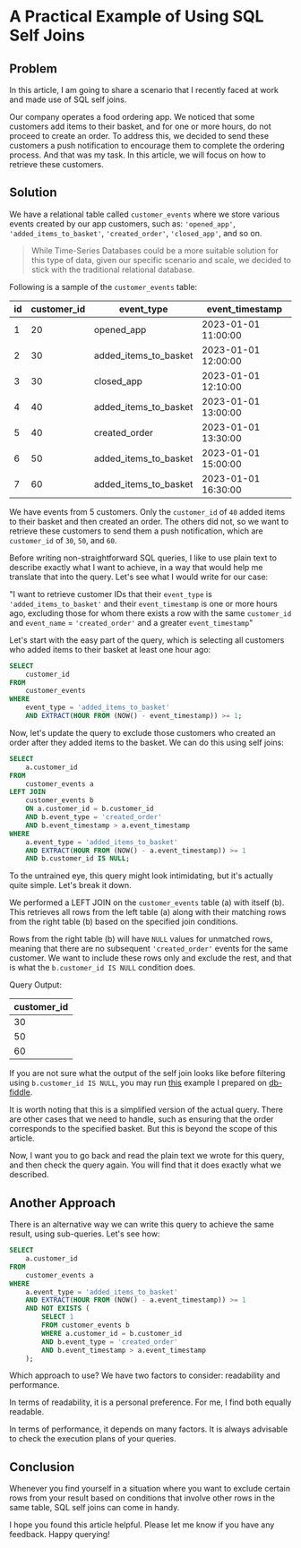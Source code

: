 # A Practical Example of Using SQL Self Joins

## Problem

In this article, I am going to share a scenario that I recently faced at work and made use of SQL self joins.

Our company operates a food ordering app. We noticed that some customers add items to their basket, and for one or more hours, do not proceed to create an order. To address this, we decided to send these customers a push notification to encourage them to complete the ordering process. And that was my task. In this article, we will focus on how to retrieve these customers.

## Solution

We have a relational table called `customer_events` where we store various events created by our app customers, such as: `'opened_app'`, `'added_items_to_basket'`, `'created_order'`, `'closed_app'`, and so on.

> While Time-Series Databases could be a more suitable solution for this type of data, given our specific scenario and scale, we decided to stick with the traditional relational database.

Following is a sample of the `customer_events` table:

| id | customer_id | event_type | event_timestamp |
|----|-------------|------------|-----------------|
| 1 | 20 | opened_app | 2023-01-01 11:00:00 |
| 2 | 30 | added_items_to_basket | 2023-01-01 12:00:00 |
| 3 | 30 | closed_app | 2023-01-01 12:10:00 |
| 4 | 40 | added_items_to_basket | 2023-01-01 13:00:00 |
| 5 | 40 | created_order | 2023-01-01 13:30:00 |
| 6 | 50 | added_items_to_basket | 2023-01-01 15:00:00 |
| 7 | 60 | added_items_to_basket | 2023-01-01 16:30:00 |

We have events from 5 customers. Only the `customer_id` of `40` added items to their basket and then created an order. The others did not, so we want to retrieve these customers to send them a push notification, which are `customer_id` of `30`, `50`, and `60`.

Before writing non-straightforward SQL queries, I like to use plain text to describe exactly what I want to achieve, in a way that would help me translate that into the query. Let's see what I would write for our case:

"I want to retrieve customer IDs that their `event_type` is `'added_items_to_basket'` and their `event_timestamp` is one or more hours ago, excluding those for whom there exists a row with the same `customer_id` and `event_name` = `'created_order'` and a greater `event_timestamp`"

Let's start with the easy part of the query, which is selecting all customers who added items to their basket at least one hour ago:

```sql
SELECT
    customer_id
FROM
    customer_events
WHERE
    event_type = 'added_items_to_basket'
    AND EXTRACT(HOUR FROM (NOW() - event_timestamp)) >= 1;
```

Now, let's update the query to exclude those customers who created an order after they added items to the basket. We can do this using self joins:

```sql
SELECT
    a.customer_id
FROM
    customer_events a
LEFT JOIN
    customer_events b
    ON a.customer_id = b.customer_id
    AND b.event_type = 'created_order'
    AND b.event_timestamp > a.event_timestamp
WHERE
    a.event_type = 'added_items_to_basket'
    AND EXTRACT(HOUR FROM (NOW() - a.event_timestamp)) >= 1
    AND b.customer_id IS NULL;
```

To the untrained eye, this query might look intimidating, but it's actually quite simple. Let's break it down.

We performed a LEFT JOIN on the `customer_events` table (a) with itself (b). This retrieves all rows from the left table (a) along with their matching rows from the right table (b) based on the specified join conditions.

Rows from the right table (b) will have `NULL` values for unmatched rows, meaning that there are no subsequent `'created_order'` events for the same customer. We want to include these rows only and exclude the rest, and that is what the `b.customer_id IS NULL` condition does.

Query Output:

| customer_id |
|-------------|
| 30 |
| 50 |
| 60 |

If you are not sure what the output of the self join looks like before filtering using `b.customer_id IS NULL`, you may run [this](https://www.db-fiddle.com/f/kDT86yJQYvF5YeDHSYTgvH/4) example I prepared on [db-fiddle](https://www.db-fiddle.com/).

It is worth noting that this is a simplified version of the actual query. There are other cases that we need to handle, such as ensuring that the order corresponds to the specified basket. But this is beyond the scope of this article.

Now, I want you to go back and read the plain text we wrote for this query, and then check the query again. You will find that it does exactly what we described.

## Another Approach

There is an alternative way we can write this query to achieve the same result, using sub-queries. Let's see how:

```sql
SELECT
    a.customer_id
FROM
    customer_events a
WHERE
    a.event_type = 'added_items_to_basket'
    AND EXTRACT(HOUR FROM (NOW() - a.event_timestamp)) >= 1
    AND NOT EXISTS (
        SELECT 1
        FROM customer_events b
        WHERE a.customer_id = b.customer_id
        AND b.event_type = 'created_order'
        AND b.event_timestamp > a.event_timestamp
    );
```

Which approach to use? We have two factors to consider: readability and performance.

In terms of readability, it is a personal preference. For me, I find both equally readable.

In terms of performance, it depends on many factors. It is always advisable to check the execution plans of your queries.

## Conclusion

Whenever you find yourself in a situation where you want to exclude certain rows from your result based on conditions that involve other rows in the same table, SQL self joins can come in handy.

I hope you found this article helpful. Please let me know if you have any feedback. Happy querying!
